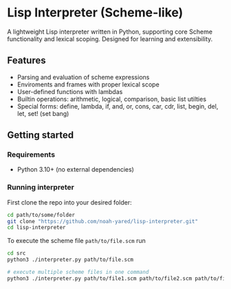 # Lisp Interpreter (Scheme-like)
A lightweight Lisp interpreter written in Python, supporting core Scheme functionality and lexical scoping. Designed for learning and extensibility.

## Features
- Parsing and evaluation of scheme expressions
- Enviroments and frames with proper lexical scope
- User-defined functions with lambdas
- Builtin operations: arithmetic, logical, comparison, basic list utilties
- Special forms: define, lambda, if, and, or, cons, car, cdr, list, begin, del, let, set! (set bang)

## Getting started
### Requirements
- Python 3.10+ (no external dependencies)

### Running interpreter
First clone the repo into your desired folder: 
```bash
cd path/to/some/folder
git clone "https://github.com/noah-yared/lisp-interpreter.git"
cd lisp-interpreter
```
To execute the scheme file ```path/to/file.scm``` run
```bash
cd src
python3 ./interpreter.py path/to/file.scm

# execute multiple scheme files in one command
python3 ./interpreter.py path/to/file1.scm path/to/file2.scm path/to/file3.scm
```
